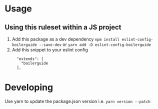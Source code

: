 # Usage

## Using this ruleset within a JS project

1. Add this package as a dev dependency
    ``npm install eslint-config-boilerguide --save-dev`` or ``yarn add -D eslint-config-boilerguide``
2. Add this snippet to your eslint config
    ```
      "extends": [
        "boilerguide
      ],
    ```

# Developing
Use yarn to update the package.json version i.e. ``yarn version --patch``
